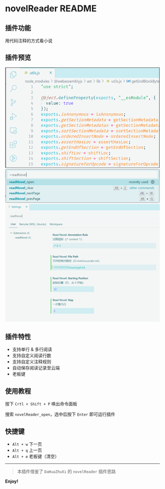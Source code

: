 # novelReader README
## 插件功能
用代码注释的方式看小说
## 插件预览

![使用预览](./lib/preview_use.gif)
![命令预览](./lib/preview_command.png)
![设置预览](./lib/preview_setting.png)


## 插件特性

-   支持单行 & 多行阅读
-   支持自定义阅读行数
-   支持自定义注释规则
-   自动保存阅读记录至云端
-   老板键

## 使用教程

按下 `Crtl + Shift + P` 唤出命令面板

搜索 `novelReader_open`，选中后按下 `Enter` 即可运行插件

## 快捷键

-   `Alt + w` 下一页
-   `Alt + q` 上一页
-   `Alt + e` 老板键（清空）

---

> 本插件借鉴了 `DaHuaZhuXi` 的 `novelReader` 插件思路

**Enjoy!**
